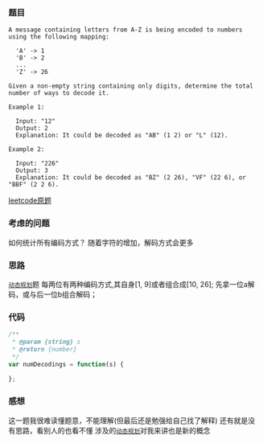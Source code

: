 ### 题目
```
A message containing letters from A-Z is being encoded to numbers using the following mapping:

  'A' -> 1
  'B' -> 2
  ...
  'Z' -> 26

Given a non-empty string containing only digits, determine the total number of ways to decode it.

Example 1:

  Input: "12"
  Output: 2
  Explanation: It could be decoded as "AB" (1 2) or "L" (12).

Example 2:

  Input: "226"
  Output: 3
  Explanation: It could be decoded as "BZ" (2 26), "VF" (22 6), or "BBF" (2 2 6).
```
[leetcode原题](https://leetcode.com/problems/decode-ways/description/)

### 考虑的问题
如何统计所有编码方式？
随着字符的增加，解码方式会更多

### 思路
[`动态规划`](../basics/dynamic-programing.md)题
每两位有两种编码方式,其自身[1, 9]或者组合成[10, 26];
先拿一位a解码，或与后一位b组合解码；

### 代码
```js
/**
 * @param {string} s
 * @return {number}
 */
var numDecodings = function(s) {
    
};
```

### 感想
这一题我很难读懂题意，不能理解(但最后还是勉强给自己找了解释)
还有就是没有思路，看别人的也看不懂
涉及的[`动态规划`](../basics/dynamic-programing.md)对我来讲也是新的概念
